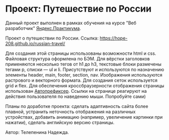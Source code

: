# Проект: Путешествие по России

Данный проект выполнен в рамках обучения на курсе "Веб разработчик" [Яндекс.Практикума](https://practicum.yandex.ru/web/).

Проект о путешествии по России. Ссылка: https://hope-208.github.io/russian-travel/

Для создания этой страницы использованы возможности html и css. Файловая структура оформлена по БЭМ. Для вёрстки заголовков применяются несколько тегов от h1 до h3, текстовые блоки размечены тегами p, списки — ul и li. Присутствуют и используются по назначению элементы header, main, footer, section, nav. Изображения используются растрового и векторного формата. Для создания сеток используется grid и flex. Для обеспечения кроссбраузерности отображения страницы использован [Автопрефиксер](https://autoprefixer.github.io/ru/). Ссылки на странице реагируют на действия пользователя по наведению мыши. Попробуйте сами)

Планы по доработке проекта: сделать адаптивность сайта более плавной, устранить неточность отображения на различных устройствах, добавить анимацию (например, увеличение картинки при нажатии), сделать английскую версию страницы.

Автор: Телепенина Надежда.